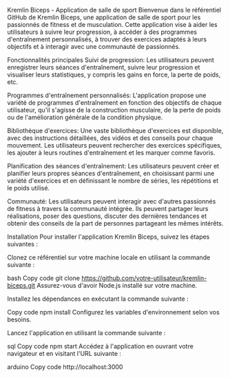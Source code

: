 Kremlin Biceps - Application de salle de sport
Bienvenue dans le référentiel GitHub de Kremlin Biceps, une application de salle de sport pour les passionnés de fitness et de musculation. Cette application vise à aider les utilisateurs à suivre leur progression, à accéder à des programmes d'entraînement personnalisés, à trouver des exercices adaptés à leurs objectifs et à interagir avec une communauté de passionnés.

Fonctionnalités principales
Suivi de progression: Les utilisateurs peuvent enregistrer leurs séances d'entraînement, suivre leur progression et visualiser leurs statistiques, y compris les gains en force, la perte de poids, etc.

Programmes d'entraînement personnalisés: L'application propose une variété de programmes d'entraînement en fonction des objectifs de chaque utilisateur, qu'il s'agisse de la construction musculaire, de la perte de poids ou de l'amélioration générale de la condition physique.

Bibliothèque d'exercices: Une vaste bibliothèque d'exercices est disponible, avec des instructions détaillées, des vidéos et des conseils pour chaque mouvement. Les utilisateurs peuvent rechercher des exercices spécifiques, les ajouter à leurs routines d'entraînement et les marquer comme favoris.

Planification des séances d'entraînement: Les utilisateurs peuvent créer et planifier leurs propres séances d'entraînement, en choisissant parmi une variété d'exercices et en définissant le nombre de séries, les répétitions et le poids utilisé.

Communauté: Les utilisateurs peuvent interagir avec d'autres passionnés de fitness à travers la communauté intégrée. Ils peuvent partager leurs réalisations, poser des questions, discuter des dernières tendances et obtenir des conseils de la part de personnes partageant les mêmes intérêts.

Installation
Pour installer l'application Kremlin Biceps, suivez les étapes suivantes :

Clonez ce référentiel sur votre machine locale en utilisant la commande suivante :

bash
Copy code
git clone https://github.com/votre-utilisateur/kremlin-biceps.git
Assurez-vous d'avoir Node.js installé sur votre machine.

Installez les dépendances en exécutant la commande suivante :

Copy code
npm install
Configurez les variables d'environnement selon vos besoins.

Lancez l'application en utilisant la commande suivante :

sql
Copy code
npm start
Accédez à l'application en ouvrant votre navigateur et en visitant l'URL suivante :

arduino
Copy code
http://localhost:3000
